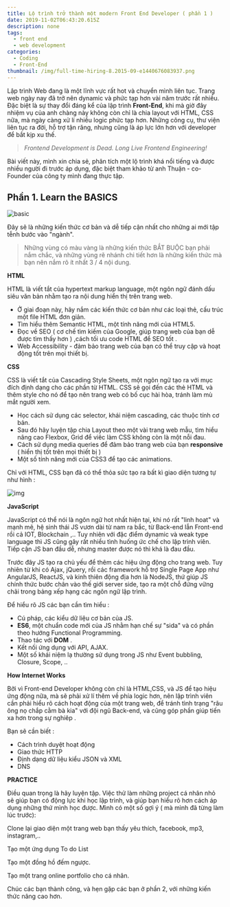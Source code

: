 ```yaml
---
title: Lộ trình trở thành một modern Front End Developer ( phần 1 )
date: 2019-11-02T06:43:20.615Z
description: none
tags:
  - front end
  - web development
categories:
  - Coding
  - Front-End
thumbnail: /img/full-time-hiring-8.2015-09-e1440676083937.png
---
```



Lập trình Web đang là một lĩnh vực rất hot và chuyển mình liên tục. Trang web ngày nay đã trở nên dynamic và phức tạp hơn vài năm trước rất nhiều. Đặc biệt là sự thay đổi đáng kể của lập trình **Front-End**, khi mà giờ đây nhiệm vụ của anh chàng này không còn chỉ là chia layout với HTML, CSS nữa, mà ngày càng xử lí nhiều logic phức tạp hơn. Những công cụ, thư viện liên tục ra đời, hỗ trợ tận răng, nhưng cũng là áp lực lớn hơn với developer để bắt kịp xu thế.

> _Frontend Development is Dead. Long Live Frontend Engineering!_

Bài viết này, mình xin chia sẻ, phân tích một lộ trình khá nổi tiếng và được nhiều người đi trước áp dụng, đặc biệt tham khảo từ anh Thuận - co-Founder của công ty mình đang thực tập. 

## **Phần 1. Learn the BASICS**

![basic](/img/1_1artgychzkzlotvvoj4qiq.png)

Đây sẽ là những kiến thức cơ bản và dễ tiếp cận nhất cho những ai mới tập tễnh bước vào "ngành".

>  Những vùng có màu vàng là những kiến thức BẮT BUỘC bạn phải nắm chắc, và những vùng rẽ nhánh chi tiết hơn là những kiến thức mà bạn nên nắm rõ ít nhất 3 / 4 nội dung.

**HTML**

HTML là viết tắt của hypertext markup language, một ngôn ngữ đánh dấu siêu văn bản nhằm tạo ra nội dung hiển thị trên trang web. 

* Ở giai đoạn này, hãy nắm các kiến thức cơ bản như các loại thẻ, cấu trúc một file HTML đơn giản. 
* Tìm hiểu thêm Semantic HTML, một tính năng mới của HTML5.
* Đọc về SEO ( cơ chế tìm kiếm của Google, giúp trang web của bạn dễ được tìm thấy hơn ) ,cách tối ưu code HTML để SEO tốt .
* Web Accessibility - đảm bảo trang web của bạn có thể truy cập và hoạt động tốt trên mọi thiết bị.

**CSS**

CSS là viết tắt của Cascading Style Sheets, một ngôn ngữ tạo ra với mục đích định dạng cho các phần từ HTML. CSS sẽ gọi đến các thẻ HTML và thêm style cho nó để tạo nên trang web có bố cục hài hòa, tránh làm mù mắt người xem. 

* Học cách sử dụng các selector, khái niệm cascading, các thuộc tính cơ bản.
*  Sau đó hãy luyện tập chia Layout theo một vài trang web mẫu, tìm hiểu nâng cao Flexbox, Grid để viêc làm CSS không còn là một nỗi đau.
* Cách sử dụng media queries để đảm bảo trang web của bạn **responsive** ( hiển thị tốt trên mọi thiết bị ) 
* Một số tính năng mới của CSS3 để tạo các animations.

 Chỉ với HTML, CSS bạn đã có thể thỏa sức tạo ra bất kì giao diện tương tự như hình :

![img](/img/rabbet.com-1.jpg)

**JavaScript**

JavaScript có thể nói là ngôn ngữ hot nhất hiện tại, khi nó rất "linh hoat" và mạnh mẽ, hệ sinh thái JS vươn dài từ nam ra bắc, từ  Back-end lẫn Front-end rồi cả IOT, Blockchain ,..  Tuy nhiên với đặc điểm dynamic và weak type language thì JS cũng gây rất nhiều tình huống ức chế cho lập trình viên. Tiếp cận JS ban đầu dễ, nhưng master được nó thì khá là đau đầu. 

Trước đây JS tạo ra chủ yếu để thêm các hiệu ứng động cho trang web. Tuy nhiên từ khi có Ajax, jQuery, rồi các framework hỗ trợ Single Page App như AngularJS, ReactJS, và kinh thiên động địa hơn là NodeJS, thứ giúp JS chính thức bước chân vào thế giới server side, tạo ra một chỗ đứng vững chãi trong bảng xếp hạng các ngôn ngữ lập trình. 

Để hiểu rõ JS các bạn cần tìm hiểu : 

* Cú pháp, các kiểu dữ liệu cơ bản của JS.
* **ES6**, một chuẩn code mới của JS nhằm hạn chế sự "sida" và có phần theo hướng Functional Programming.
* Thao tác với **DOM** .
* Kết nối ứng dụng với API, AJAX.
* Một số khái niệm lạ thường sử dụng trong JS như Event bubbling, Closure, Scope, ..

**How Internet Works**

Bởi vì Front-end Developer không còn chỉ là HTML,CSS, và JS để tạo hiệu ứng động nữa, mà sẽ phải xử lí thêm về phía logic hơn, nên lập trình viên cần phải hiểu rõ cách hoạt động của một trang web, để tránh tình trạng "râu ông nọ chắp cằm bà kia" với đội ngũ Back-end, và cũng góp phần giúp tiến xa hơn trong sự nghiêp . 

Bạn sẽ cần biết : 

* Cách trình duyệt hoạt động
* Giao thức HTTP
* Định dạng dữ liệu kiểu JSON và XML
* DNS

**PRACTICE**

Điều quan trọng là hãy luyện tập. Việc thử làm những project cá nhân nhỏ sẽ giúp bạn có động lực khi học lập trình, và giúp bạn hiểu rõ hơn cách áp dụng những thứ mình học được. Mình có một số gợi ý ( mà mình đã từng làm lúc trước):

Clone lại giao diện một trang web bạn thấy yêu thích, facebook, mp3, instagram,..

Tạo một ứng dụng To do List

Tạo một đồng hồ đếm ngược.

Tạo một trang online portfolio cho cá nhân.



Chúc các bạn thành công, và hẹn gặp các bạn ở phần 2, với những kiến thức nâng cao hơn.
